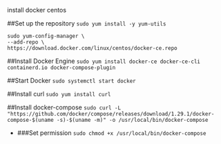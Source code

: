 install docker centos

##Set up the repository
```sudo yum install -y yum-utils```

````
sudo yum-config-manager \
--add-repo \
https://download.docker.com/linux/centos/docker-ce.repo
````

##Install Docker Engine
```sudo yum install docker-ce docker-ce-cli containerd.io docker-compose-plugin```

##Start Docker
```sudo systemctl start docker```

##Install curl
```sudo yum install curl```

##Install docker-compose
```sudo curl -L "https://github.com/docker/compose/releases/download/1.29.1/docker-compose-$(uname -s)-$(uname -m)" -o /usr/local/bin/docker-compose```
 - ###Set permission
```sudo chmod +x /usr/local/bin/docker-compose```
